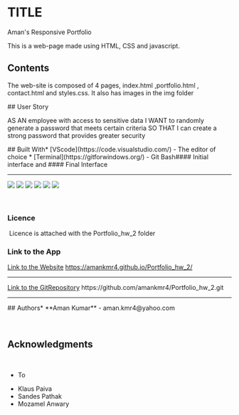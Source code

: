 # TITLE
Aman's Responsive Portfolio

This is a web-page made using HTML, CSS and javascript.
​
## Contents
<p>
The web-site is composed of 4 pages, index.html ,portfolio.html , contact.html and styles.css. It also has images in the img folder
</p>
​
## User Story
<p>
AS AN employee with access to sensitive data
I WANT to randomly generate a password that meets certain criteria
SO THAT I can create a strong password that provides greater security
</p>
​
## Built With
​
* [VScode](https://code.visualstudio.com/) - The editor of choice
* [Terminal](https://gitforwindows.org/) - Git Bash
​
#### Initial interface and #### Final Interface
<hr>


<img src="project_screenshoot/index_1024">
<img src="project_screenshoot/index_786">
<img src="project_screenshoot/portfolio_1024">
<img src="project_screenshoot/portfolio_786">
<img src="project_screenshoot/contact_1024">
<img src="project_screenshoot/contact_786">


​
​
### Licence
​
Licence is attached with the Portfolio_hw_2 folder
​
### Link to the App
<a href="https://amankmr4.github.io/Portfolio_hw_2/">Link to the Website</a>
https://amankmr4.github.io/Portfolio_hw_2/

<hr>
<a href="https://github.com/amankmr4/Portfolio_hw_2.git">Link to the GitRepository</a>
https://github.com/amankmr4/Portfolio_hw_2.git

<hr>
​
## Authors
​
* **Aman Kumar** - 
aman.kmr4@yahoo.com

​
## Acknowledgments
​
* To 
- Klaus Paiva
- Sandes Pathak
- Mozamel Anwary
